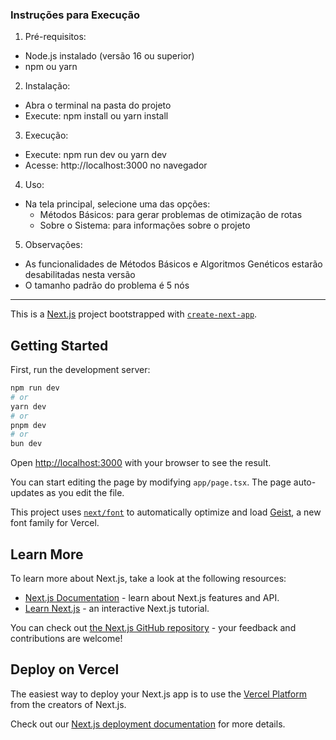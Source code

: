 ### Instruções para Execução

1. Pré-requisitos:
- Node.js instalado (versão 16 ou superior)
- npm ou yarn

2. Instalação:
- Abra o terminal na pasta do projeto
- Execute: npm install ou yarn install

3. Execução:
- Execute: npm run dev ou yarn dev
- Acesse: http://localhost:3000 no navegador

4. Uso:
- Na tela principal, selecione uma das opções:
  * Métodos Básicos: para gerar problemas de otimização de rotas
  * Sobre o Sistema: para informações sobre o projeto

5. Observações:
- As funcionalidades de Métodos Básicos e Algoritmos Genéticos estarão desabilitadas nesta versão
- O tamanho padrão do problema é 5 nós

---

This is a [Next.js](https://nextjs.org) project bootstrapped with [`create-next-app`](https://nextjs.org/docs/app/api-reference/cli/create-next-app).

## Getting Started

First, run the development server:

```bash
npm run dev
# or
yarn dev
# or
pnpm dev
# or
bun dev
```

Open [http://localhost:3000](http://localhost:3000) with your browser to see the result.

You can start editing the page by modifying `app/page.tsx`. The page auto-updates as you edit the file.

This project uses [`next/font`](https://nextjs.org/docs/app/building-your-application/optimizing/fonts) to automatically optimize and load [Geist](https://vercel.com/font), a new font family for Vercel.

## Learn More

To learn more about Next.js, take a look at the following resources:

- [Next.js Documentation](https://nextjs.org/docs) - learn about Next.js features and API.
- [Learn Next.js](https://nextjs.org/learn) - an interactive Next.js tutorial.

You can check out [the Next.js GitHub repository](https://github.com/vercel/next.js) - your feedback and contributions are welcome!

## Deploy on Vercel

The easiest way to deploy your Next.js app is to use the [Vercel Platform](https://vercel.com/new?utm_medium=default-template&filter=next.js&utm_source=create-next-app&utm_campaign=create-next-app-readme) from the creators of Next.js.

Check out our [Next.js deployment documentation](https://nextjs.org/docs/app/building-your-application/deploying) for more details.
